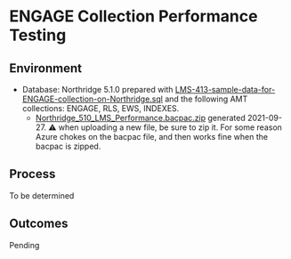 # ENGAGE Collection Performance Testing

## Environment

* Database: Northridge 5.1.0 prepared with
  [LMS-413-sample-data-for-ENGAGE-collection-on-Northridge.sql](../scripts/LMS-413-sample-data-for-ENGAGE-collection-on-Northridge.sql)
  and the following AMT collections: ENGAGE, RLS, EWS, INDEXES.
  * [Northridge_510_LMS_Performance.bacpac.zip](https://odsassets.blob.core.windows.net/public/Northridge/Northridge_510_LMS_Performance.bacpac.zip)
    generated 2021-09-27. :warning: when uploading a new file, be sure to zip
    it. For some reason Azure chokes on the bacpac file, and then works fine
    when the bacpac is zipped.

## Process

To be determined

## Outcomes

Pending
